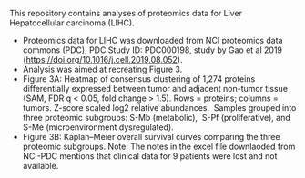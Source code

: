 This repository contains analyses of proteomics data for Liver Hepatocellular carcinoma (LIHC).

- Proteomics data for LIHC was downloaded from NCI proteomics data commons (PDC), PDC Study ID: PDC000198, study by Gao et al 2019 (https://doi.org/10.1016/j.cell.2019.08.052).
- Analysis was aimed at recreating Figure 3.
- Figure 3A: Heatmap of consensus clustering of 1,274 proteins differentially expressed between tumor and adjacent non-tumor tissue  (SAM, FDR q < 0.05, fold change > 1.5). Rows = proteins; columns = tumors. Z-score scaled log2 relative abundances.  Samples grouped into three proteomic subgroups: S-Mb (metabolic),  S-Pf (proliferative), and S-Me (microenvironment dysregulated).
- Figure 3B: Kaplan–Meier overall survival curves comparing the three proteomic subgroups. Note: The notes in the excel file downlaoded from NCI-PDC mentions that clinical data for 9 patients were lost and not available.

